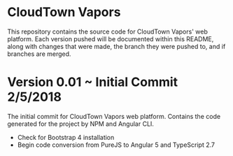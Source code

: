 # CloudTown Vapors
This repository contains the source code for CloudTown Vapors' web platform. Each version pushed will be documented within this README, along with changes that were made, the branch they were pushed to, and if branches are merged.

# Version 0.01 ~ Initial Commit 2/5/2018
The initial commit for CloudTown Vapors web platform. Contains the code generated for the project by NPM and Angular CLI.
- Check for Bootstrap 4 installation
- Begin code conversion from PureJS to Angular 5 and TypeScript 2.7
